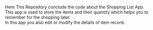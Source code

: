 Here This Repository conclude the code about the Shopping List App.
<br>
This app is used to store the items and their quantity which helps you to remember for the shopping later.
<br>
In this app you also edit or modify the details of item record. 
